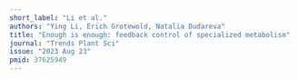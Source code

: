 ```yaml
---
short_label: "Li et al."
authors: "Ying Li, Erich Grotewold, Natalia Dudareva"
title: "Enough is enough: feedback control of specialized metabolism"
journal: "Trends Plant Sci"
issue: "2023 Aug 23"
pmid: 37625949
---
```

